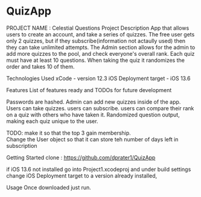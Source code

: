 # QuizApp

PROJECT NAME : Celestial Questions
Project Description
App that allows users to create an account, and take a series of quizzes. The free user gets only 2 quizzes, but if they subscribe(information not actaully used) then they can
take unlimited attempts.  The Admin section allows for the admin to add more quizzes to the pool, and check everyone's overall rank.  Each quiz must have at least 10 questions.
When taking the quiz it randomizes the order and takes 10 of them.


Technologies Used
xCode - version 12.3
iOS Deployment target - iOS 13.6


Features
List of features ready and TODOs for future development

Passwords are hashed.
Admin can add new quizzes inside of the app.
Users can take quizzes.
users can subscribe.
users can compare their rank on a quiz with others who have taken it.
Randomized question output, making each quiz unique to the user.

TODO:
make it so that the top 3 gain membership.  
Change the User object so that it can store teh number of days left in subscription

Getting Started
clone : https://github.com/dprater1/QuizApp

if iOS 13.6 not installed go into Project1.xcodeproj and under build settings change iOS Deployment target to a version already installed,




Usage
Once downloaded just run. 
